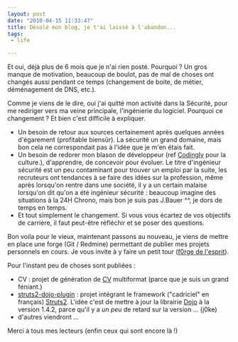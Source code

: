 ```yaml
---
layout: post
date: "2010-04-15 11:33:47"
title: Désolé mon blog, je t'ai laissé à l'abandon...
tags:
 - life

---
```


Et oui, déjà plus de 6 mois que je n'ai rien posté. Pourquoi ? Un gros manque de motivation, beaucoup de boulot, pas de mal de choses ont changés aussi pendant ce temps (changement de boite, de métier, déménagement de DNS, etc.).

Comme je viens de le dire, oui j'ai quitté mon activité dans la Sécurité, pour me rediriger vers ma veine principale, l'ingénierie du logiciel. Pourquoi ce changement ? Et bien c'est difficile à expliquer.

  * Un besoin de retour aux sources certainement après quelques années d'égarement (profitable biensûr). La sécurité un grand domaine, mais bon cela ne correspondait pas à l'idée que je m'en étais fait.
  * Un besoin de redorer mon blason de développeur (ref [Codingly](http://codingly.com/2008/12/29/degage-sale-programmeur/) pour la culture.), d'apprendre, de concevoir pour évoluer. Le titre d'ingénieur sécurité est un peu contaminant pour trouver un emploi par la suite, les recruteurs ont tendances à se faire des idées sur la profession, même après lorsqu'on rentre dans une société, il y a un certain malaise lorsqu'on dit qu'on a été ingénieur sécurité : beaucoup imagine des situations à la 24H Chrono, mais bon je suis pas J.Bauer ^^, je dors de temps en temps.
  * Et tout simplement le changement. Si vous vous écartez de vos objectifs de carrière, il faut peut-être réfléchir et se poser des questions.

Bon voila pour le vieux, maintenant passons au nouveau, je viens de mettre en place une forge (Git / Redmine) permettant de publier mes projets personnels en cours. Je vous invite à y faire un petit tour ([f0rge de l'esprit](http://projects.zenithar.org/)).

Pour l'instant peu de choses sont publiées :
  * CV : projet de génération de [CV](http://thibault.n0rmand.org/) multiformat (parce que je suis un grand féniant.)
  * [struts2-dojo-plugin](http://projects.zenithar.org/projects/struts2-dojo-plugin) : projet intégrant le framework ("cadriciel" en français) [Struts2](http://struts.apache.org/). L'idée c'est de mettre à jour la librairie [Dojo](http://www.dojotoolkit.org/) à la version 1.4.2, parce qu'il y a _un peu_ de retard sur la version ... (j0ke)
  * d'autres viendront ...

Merci à tous mes lecteurs (enfin ceux qui sont encore là !)
